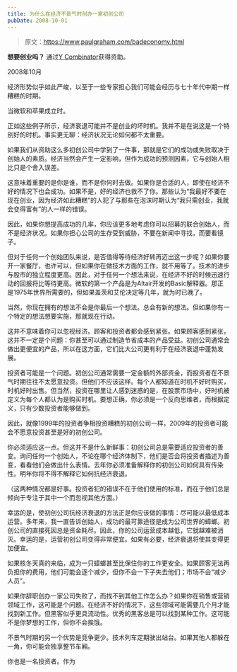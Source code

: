 ```yaml
---
title: 为什么在经济不景气时创办一家初创公司
pubDate: 2008-10-01
---
```


> 原文：https://www.paulgraham.com/badeconomy.html 

            
**想要创业吗？** 通过[Y Combinator](http://ycombinator.com/apply.html)获得资助。

2008年10月

经济形势似乎如此严峻，以至于一些专家担心我们可能会经历与七十年代中期一样糟糕的时期。

当微软和苹果成立时。

正如这些例子所示，经济衰退可能并不是创业的坏时机。我并不是在说这是一个特别好的时机。事实更无聊：经济状况无论如何都不太重要。

如果我们从资助这么多初创公司中学到了一件事，那就是它们的成功或失败取决于创始人的素质。经济当然会产生一定影响，但作为成功的预测因素，它与创始人相比只是个舍入误差。

这意味着重要的是你是谁，而不是你何时去做。如果你是合适的人，即使在经济不好的情况下也会成功。如果不是，好的经济也救不了你。那些认为“我最好不要在现在创业，因为经济如此糟糕”的人犯了与那些在泡沫时期认为“我只需创业，我就会变得富有”的人一样的错误。

因此，如果你想提高成功的几率，你应该更多地考虑你可以招募的联合创始人，而不是经济状况。如果你担心公司的生存受到威胁，不要在新闻中寻找，而要看镜子。

但对于任何一个创始团队来说，是否值得等待经济好转再迈出这一步呢？如果你要开一家餐厅，也许可以，但如果你在做技术方面的工作，就不用等了。技术的进步与股市的独立程度更高。因此，对于任何一个想法来说，在经济不好的时候迅速行动的回报将比等待更高。微软的第一个产品是为Altair开发的Basic解释器。那正是1975年世界所需要的，但如果盖茨和艾伦决定等几年，就为时已晚了。

当然，你现在拥有的想法不会是你最后一个想法。总会有新的想法。但如果你有一个特定的想法想要实施，那就现在行动。

这并不意味着你可以忽视经济。顾客和投资者都会感到紧张。如果顾客感到紧张，这并不一定是个问题：你甚至可以通过制造节省成本的产品受益。初创公司通常会做出更便宜的产品，所以在这方面，它们比大公司更有利于在经济衰退中蓬勃发展。

投资者可能是一个问题。初创公司通常需要一定金额的外部资金，而投资者在不景气时期往往不太愿意投资。但他们不应该这样。每个人都知道在时机不好时购买，时机好时出售。但当然，投资在哪里让人感到迷惑的是，在股票市场中，好时机被定义为每个人都认为是购买时机。要想正确，你必须是一个反向思维者，而根据定义，只有少数投资者能够做到。

因此，就像1999年的投资者争相投资糟糕的初创公司一样，2009年的投资者可能会不愿意投资甚至是好的初创公司。

你必须适应这一点。但这并不是什么新鲜事：初创公司总是需要适应投资者的善变。询问任何一个创始人，不论在哪个经济体制下，他们是否会将投资者描述为善变，看看他们会做出什么表情。去年你必须准备解释你的初创公司如何具有传染性。明年你将不得不解释它如何抗经济衰退。

（这两种情况都是好事。投资者犯的错误不在于他们使用的标准，而在于他们总是倾向于专注于其中一个而忽视其他方面。）

幸运的是，使初创公司抗经济衰退的方法正是你应该做的事情：尽可能以最低成本运营。多年来，我一直告诉创始人，成功的最可靠途径是成为公司世界的蟑螂。初创公司的直接死因总是资金耗尽。因此，你的公司运营成本越低，它就越难被消灭。幸运的是，运营初创公司变得非常便宜。如果有必要，经济衰退将使其变得更加便宜。

如果核冬天真的来临，成为一只蟑螂甚至比保住你的工作更安全。如果顾客无法再负担你的费用，他们可能会逐个减少，但你不会一下子失去他们；市场不会“减少人员”。

如果你辞职创办一家公司失败了，而找不到其他工作怎么办？如果你在销售或营销领域工作，这可能是个问题。在经济不好的情况下，这些领域可能需要几个月才能找到新工作。但黑客似乎更具流动性。优秀的黑客总是可以找到某种工作。这可能不是你梦想的工作，但你不会挨饿。

不景气时期的另一个优势是竞争更少。技术列车定期驶出站台。如果其他人都躲在一角，你可能会独享整节车厢。

你也是一名投资者。作为